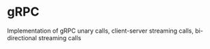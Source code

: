 # gRPC
Implementation of gRPC unary calls, client-server streaming calls, bi-directional streaming calls
